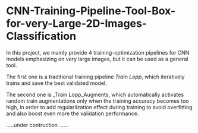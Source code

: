 # CNN-Training-Pipeline-Tool-Box-for-very-Large-2D-Images-Classification



In this project, we mainly provide 4 training-optimization pipelines for CNN models
emphasizing on very large images, but it can be used as a general tool.

The first one is a traditional training pipeline  _Train Lopp_, which iteratively
trains and save the best validated model.

The second one is  _Train Lopp_Augments, which automatically activates random train augmentations
only when the training accuracy becomes too high, in order to add regularlization effect during training to avoid overfitting 
and also boost even more the validation performance.

.....under contruction ......
